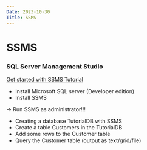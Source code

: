 ```yaml
---
Date: 2023-10-30
Title: SSMS
---
```

# SSMS
### SQL Server Management Studio
[Get started with SSMS Tutorial](https://learn.microsoft.com/en-us/sql/ssms/quickstarts/ssms-connect-query-sql-server?view=sql-server-ver16)

- Install Microsoft SQL server (Developer edition)
- Install SSMS

-> Run SSMS as administrator!!!
- Creating a database TutorialDB with SSMS
- Create a table Customers in the TutorialDB
- Add some rows to the Customer table
- Query the Customer table (output as text/grid/file)
